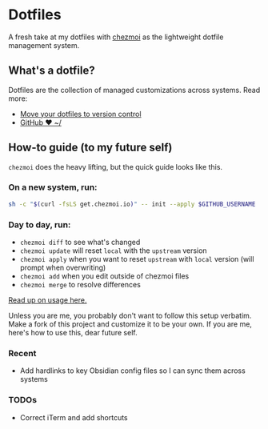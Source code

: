 # Dotfiles

A fresh take at my dotfiles with [chezmoi](https://www.chezmoi.io/docs/how-to/) as the lightweight dotfile management system.

## What's a dotfile?

Dotfiles are the collection of managed customizations across systems. Read more: 

- [Move your dotfiles to version control](https://opensource.com/article/19/3/move-your-dotfiles-version-control)
- [GitHub ❤ ~/](http://dotfiles.github.io/)

## How-to guide (to my future self)

`chezmoi` does the heavy lifting, but the quick guide looks like this.

### On a new system, run: 

```bash
sh -c "$(curl -fsLS get.chezmoi.io)" -- init --apply $GITHUB_USERNAME
```

### Day to day, run: 

- `chezmoi diff` to see what's changed
- `chezmoi update` will reset `local` with the `upstream` version
- `chezmoi apply` when you want to reset `upstream` with `local` version (will prompt when overwriting)
- `chezmoi add` when you edit outside of chezmoi files
- `chezmoi merge` to resolve differences

[Read up on usage here.](https://www.chezmoi.io/user-guide/frequently-asked-questions/usage/)

Unless you are me, you probably don't want to follow this setup verbatim. Make a fork of this project and customize it to be your own. If you are me, here's how to use this, dear future self.

### Recent 

- Add hardlinks to key Obsidian config files so I can sync them across systems

### TODOs

- Correct iTerm and add shortcuts
